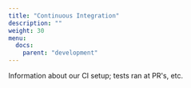 ```yaml
---
title: "Continuous Integration"
description: ""
weight: 30
menu:
  docs:
    parent: "development"
---
```


Information about our CI setup; tests ran at PR's, etc.
<!--more-->
